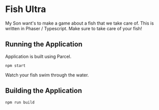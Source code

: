 # Fish Ultra

My Son want's to make a game about a fish that we take care of.
This is written in Phaser / Typescript.
Make sure to take care of your fish!

## Running the Application

Application is built using Parcel.

```
npm start
```

Watch your fish swim through the water.

## Building the Application

```
npm run build
```
